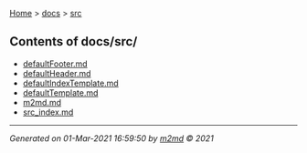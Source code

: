 [Home](../index.md) > [docs](../docs_index.md) > [src](src_index.md)  

## Contents of docs/src/

- [defaultFooter.md](defaultFooter.md)
- [defaultHeader.md](defaultHeader.md)
- [defaultIndexTemplate.md](defaultIndexTemplate.md)
- [defaultTemplate.md](defaultTemplate.md)
- [m2md.md](m2md.md)
- [src_index.md](src_index.md)

***

*Generated on 01-Mar-2021 16:59:50 by [m2md](https://github.com/crgnam-research/m2md) © 2021*